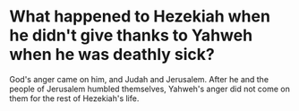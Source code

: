 # What happened to Hezekiah when he didn't give thanks to Yahweh when he was deathly sick?

God's anger came on him, and Judah and Jerusalem. After he and the people of Jerusalem humbled themselves, Yahweh's anger did not come on them for the rest of Hezekiah's life. 